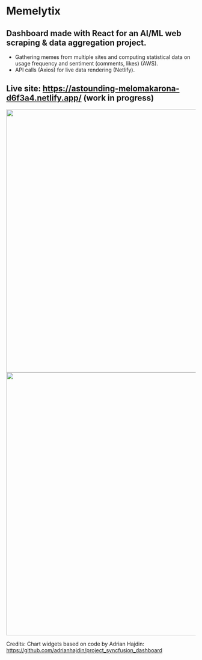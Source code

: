 # Memelytix 

## Dashboard made with React for an AI/ML web scraping & data aggregation project. 
* Gathering memes from multiple sites and computing statistical data on usage frequency and sentiment (comments, likes) (AWS).
* API calls (Axios) for live data rendering (Netlify).

## Live site: https://astounding-melomakarona-d6f3a4.netlify.app/ (work in progress)
<img src="https://iili.io/SM24uj.png" width="700">
<img src="https://iili.io/SM2LMB.png" width="700">

Credits: Chart widgets based on code by Adrian Hajdin: https://github.com/adrianhajdin/project_syncfusion_dashboard
